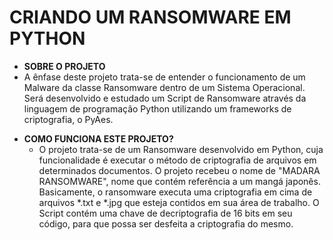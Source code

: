 <h1>CRIANDO UM RANSOMWARE EM PYTHON</h1>
<ul>
    <li>
        <strong>SOBRE O PROJETO</strong>
    </li>
    <li>
        A ênfase deste projeto trata-se de entender o funcionamento de um Malware da classe Ransomware dentro de um Sistema Operacional. Será desenvolvido e estudado um Script de Ransomware através da linguagem de programação Python utilizando um frameworks de criptografia, o PyAes.
    </li>
    <p>
    <li>
        <strong>COMO FUNCIONA ESTE PROJETO?</strong>
        <ul>
            <li>
                O projeto trata-se de um Ransomware desenvolvido em Python, cuja funcionalidade é executar o método de criptografia de arquivos em determinados documentos. O projeto recebeu o nome de "MADARA RANSOMWARE", nome que contém referência a um mangá japonês. Basicamente, o ransomware executa uma criptografia em cima de arquivos *.txt e *.jpg que esteja contidos em sua área de trabalho. O Script contém uma chave de decriptografia de 16 bits em seu código, para que possa ser desfeita a criptografia do mesmo.
            </li>
        </ul>
    </li>
</ul>